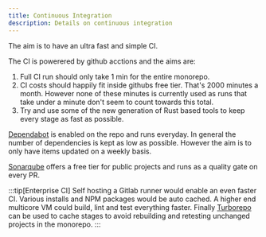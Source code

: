 ```yaml
---
title: Continuous Integration
description: Details on continuous integration
---
```


The aim is to have an ultra fast and simple CI.

The CI is powerered by github acctions and the aims are:
1. Full CI run should only take 1 min for the entire monorepo.
2. CI costs should happily fit inside githubs free tier. That's 2000 minutes a month. However none of these minutes is currently used as runs that take under a minute don't seem to count towards this total.
3. Try and use some of the new generation of Rust based tools to keep every stage as fast as possible.

[Dependabot](https://github.com/dependabot) is enabled on the repo and runs everyday. In general the number of dependencies is kept as low as possible. However the aim is to only have items updated on a weekly basis.

[Sonarqube](https://sonarcloud.io/organizations/nigelbreslaw/projects) offers a free tier for public projects and runs as a quality gate on every PR.

:::tip[Enterprise CI]
Self hosting a Gitlab runner would enable an even faster CI. Various installs and NPM packages would be auto cached. A higher end multicore VM could build, lint and test everything faster. Finally [Turborepo](https://turbo.build/) can be used to cache stages to avoid rebuilding and retesting unchanged projects in the monorepo.
:::
